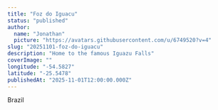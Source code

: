 ```yaml
---
title: "Foz do Iguacu"
status: "published"
author:
  name: "Jonathan"
  picture: "https://avatars.githubusercontent.com/u/6749520?v=4"
slug: "20251101-foz-do-iguacu"
description: "Home to the famous Iguazu Falls"
coverImage: ""
longitude: "-54.5827"
latitude: "-25.5478"
publishedAt: "2025-11-01T12:00:00.000Z"
---
```


Brazil
